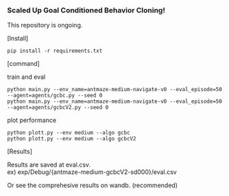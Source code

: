 ### Scaled Up Goal Conditioned Behavior Cloning! 

This repository is ongoing.

[Install]
```commandline
pip install -r requirements.txt
```

[command]

train and eval
```commandline
python main.py --env_name=antmaze-medium-navigate-v0 --eval_episode=50 --agent=agents/gcbc.py --seed 0
python main.py --env_name=antmaze-medium-navigate-v0 --eval_episode=50 --agent=agents/gcbcV2.py --seed 0 
```

plot performance
```commandline
python plott.py --env medium --algo gcbc
python plott.py --env medium --algo gcbcV2
```

[Results]

Results are saved at eval.csv.    
ex) exp/Debug/{antmaze-medium-gcbcV2-sd000}/eval.csv


Or see the comprehesive results on wandb. (recommended)
